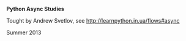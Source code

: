 **Python Async Studies**

Tought by Andrew Svetlov, see http://learnpython.in.ua/flows#async

Summer 2013

